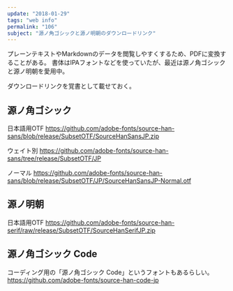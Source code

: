 ```yaml
---
update: "2018-01-29"
tags: "web info"
permalink: "106"
subject: "源ノ角ゴシックと源ノ明朝のダウンロードリンク"
---
```


プレーンテキストやMarkdownのデータを閲覧しやすくするため、PDFに変換することがある。
書体はIPAフォントなどを使っていたが、最近は源ノ角ゴシックと源ノ明朝を愛用中。

ダウンロードリンクを覚書として載せておく。

## 源ノ角ゴシック

日本語用OTF
<https://github.com/adobe-fonts/source-han-sans/blob/release/SubsetOTF/SourceHanSansJP.zip>

ウェイト別
<https://github.com/adobe-fonts/source-han-sans/tree/release/SubsetOTF/JP>

ノーマル
<https://github.com/adobe-fonts/source-han-sans/blob/release/SubsetOTF/JP/SourceHanSansJP-Normal.otf>

## 源ノ明朝

日本語用OTF
<https://github.com/adobe-fonts/source-han-serif/raw/release/SubsetOTF/SourceHanSerifJP.zip>

## 源ノ角ゴシック Code

コーディング用の「源ノ角ゴシック Code」というフォントもあるらしい。
<https://github.com/adobe-fonts/source-han-code-jp>
